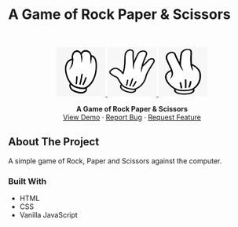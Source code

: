 # A Game of Rock Paper & Scissors
<!-- PROJECT LOGO -->
<br />
<p align="center">
   <a href="https://github.com/Mohammad-Afsari/rockpaperscissors">
      <img src="img/rock.png" alt="Rock" width="100" height="100">
     <img src="img/paper.png" alt="Rock" width="100" height="100">
     <img src="img/scissors.png" alt="Rock" width="100" height="100">
   </a>

  <p align="center">
    <strong>A Game of Rock Paper & Scissors</strong>
    <br />
    <a href="https://mohammad-afsari.github.io/rockpaperscissors/">View Demo</a>
    ·
    <a href="https://github.com/Mohammad-Afsari/rockpaperscissors/issues">Report Bug</a>
    ·
    <a href="https://github.com/Mohammad-Afsari/rockpaperscissors/issues">Request Feature</a>
  </p>
</p>

<!-- ABOUT THE PROJECT -->
## About The Project

A simple game of Rock, Paper and Scissors against the computer.

### Built With
* HTML
* CSS
* Vanilla JavaScript

